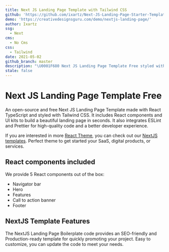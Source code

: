 ```yaml
---
title: Next JS Landing Page Template with Tailwind CSS
github: 'https://github.com/ixartz/Next-JS-Landing-Page-Starter-Template'
demo: 'https://creativedesignsguru.com/demo/nextjs-landing-page/'
author: Ixartz
ssg:
  - Next
cms:
  - No Cms
css:
  - Tailwind
date: 2021-05-02
github_branch: master
description: "\U0001F680 Next JS Landing Page Template Free styled with Tailwind CSS and React TypeScript. An NextJS layout to create a landing page."
stale: false
---
```


# Next JS Landing Page Template Free

An open-source and free Next JS Landing Page Template made with React TypeScript and styled with Tailwind CSS. It includes React components and UI kits to build a beautiful landing page in seconds. It also integrates ESLint and Prettier for high-quality code and a better developer experience.

If you are interested in more [React Theme](https://creativedesignsguru.com/category/react/), you can check out our [NextJS templates](https://creativedesignsguru.com/category/nextjs/). Perfect theme to get started your SaaS, digital products, or services.

## React components included

We provide 5 React components out of the box:

- Navigator bar
- Hero
- Features
- Call to action banner
- Footer

## NextJS Template Features

The NextJS Landing Page Boilerplate code provides an SEO-friendly and Production-ready template for quickly promoting your project. Easy to customize, you can update the code to meet your needs.
